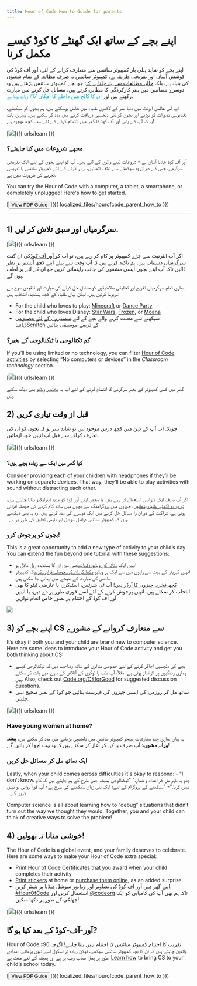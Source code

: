 ```yaml
---
title: Hour of Code How-to Guide for parents
---
```


# اپنے بچے کے ساتھ ایک گھنٹے کا کوڈ کیسے مکمل کرنا

اپنے بچے کو شاید پہلی بار کمپیوٹر سائنس سے متعارف کرانے کے لئے، آور آف کوڈ کی کوشش آسان اور تفریحی طریقہ ہے. کمپیوٹر سائنس نہ صرف مطالعہ کے تمام شعبوں کی بنیاد ہے، بلکہ [حالیہ مطالعات سے پتہ چلتا ہے کہ](https://medium.com/@codeorg/cs-helps-students-outperform-in-school-college-and-workplace-66dd64a69536): جو بچے کمپیوٹر سائنس پڑھتے ہیں وہ دوسرے مضامین میں بہتر کارکردگی کا مظاہرہ کرتے ہیں، مسائل حل کرنے میں مہارت رکھتے ہیں اور <font color="00adbc">ان کا کالج میں داخلے کا امکان 17٪ زیادہ ہوتا ہے</font>.

اپ اس عالمی ایونٹ میں دنیا بھر کے لاکھوں طلباء میں شامل ہوسکتے ہیں. ہم بچوں کو سیکھنے، دقیانوسی تصورات کو توڑنے اور بچوں کو نئی دلچسپی دریافت کرنے میں مدد کر سکتے ہیں. بہترین بات یہ کہ آپ کے پاس آور آف کوڈ کا گھر میں انتظام کرنے کے لئے سب کچھ موجود ہے!

[![](/images/fit-600/Marketing/mother-helping-her-daughter-use-a-laptop-4260325.jpg)]({{ urls/learn }})

<h3>مجھے شروعات میں کیا چاہیئے؟</h3>

آور آف کوڈ چلانا آسان ہے - شروعات لینے والوں کے لئے بھی. آپ کو اپنے بچوں کے لئے ایک تفریحی سرگرمی، جس کے دوران وہ سیکھنے سے لطف اٹھائیں، برابر کرنے کے لئے کمپیوٹر سائنس یا تدریسی تجربے کی ضرورت نہیں ہے.

You can try the Hour of Code with a computer, a tablet, a smartphone, or completely unplugged! Here's how to get started.

[<button>View PDF Guide</button>]({{ localized_files/hourofcode_parent_how_to }})

* * *

## 1) سرگرمیاں اور سبق تلاش کر لیں.

[![](/images/tutorials.png)]({{ urls/learn }})

اگر آپ انٹرنیٹ سے جڑے کمپیوٹر پر کام کر رہے ہیں، تو آپ کو[ آور آف کوڈ](https://hourofcode.com/us/learn)کی ان گنت سرگرمیاں دستیاب ہیں. ہم تاکید کرتے ہیں کہ آپ وقت سے پہلے اپنے کچھ آپشنز پر نظر ڈالیں تاکہ آپ اپنے بچوں ایسی مشقوں کی جانب راہنمائی کریں جو ان کے لئے پر لطف ہوں گے.

ہماری تمام سرگرمیاں تفریح اور تخلیقی صلاحیتوں کو مسائل حل کرنے کی مہارت اور تنقیدی سوچ سے مربوط کرتیں ہیں، لیکن یہاں طلباء کے کچھ پسندیدہ انتخاب ہیں:

- For the child who loves to play: [Minecraft](https://code.org/minecraft) or [Dance Party](https://code.org/dance)
- For the child who loves Disney: [Star Wars](https://code.org/starwars), [Frozen](https://studio.code.org/s/frozen/lessons/1/levels/1), or [Moana](https://partners.disney.com/hour-of-code?cds&cmp=vanity%7Cnatural%7Cus%7Cmoanahoc%7C)
- سیکھنے سے محبت کرنے والے بچے کے لئے:[سمندروں کے لئے مصنوعی ذہانت](https://code.org/oceans)یا[Scratch کے ذریعے موسیقی بنائیں](https://scratch.mit.edu/projects/editor/?tutorial=music&utm_source=codeorg)

<h3>کم ٹکنالوجی یا ٹیکنالوجی کے بغیر؟</h3>

If you’ll be using limited or no technology, you can filter [Hour of Code activities](https://hourofcode.com/us/learn) by selecting “No computers or devices” in the *Classroom technology* section.

[![](/images/Marketing/filtering-activities-hoc.jpg)]({{ urls/learn }})

گھر میں کسی کمپیوٹر کے بغیر سرگرمی کا انتظام کرنے کے لئے آپ یہ [ مختصر ویڈیو](https://www.youtube.com/playlist?list=PLzdnOPI1iJNcpfa4LtbaIl35gqir_5XUu) بھی دیکھ سکتے ہیں.

## 2) قبل از وقت تیاری کریں

چونکہ اب آپ کے ذہن میں کچھ درس موجود ہیں تو شاید بہتر ہو کہ بچوں کو ان کی تعارف کرانے سے قبل آپ انہیں خود آزمائیں.

[![](/images/fit-600/Marketing/father-and-children-looking-at-a-laptop-4260749.jpg)]({{ urls/learn }})

<h3>کیا گھر میں ایک سے زیادہ بچے ہیں؟</h3>

Consider providing each of your children with headphones if they’ll be working on separate devices. That way, they’ll be able to play activities with sound without distracting each other.

اگر آپ صرف ایک ڈیوائس استعمال کر رہے ہیں، یا محض اپنے آور کوڈ کو مزید انٹرایکٹو بنانا چاہتے ہیں، [ تو دو دو اکھٹے طلباء بٹھائیں](https://www.youtube.com/watch?v=vgkahOzFH2Q). جوڑوں میں پروگرامنگ سے بچوں میں ساتھ کام کرنے کی حوصلہ افزائی ہوتی ہے. شراکت کے دوران وا مسائل حل کرنے میں ایک دوسرے کی مدد کرتے ہیں. وہ یہ بھی دیکھتے ہیں کہ کمپیوٹر سائنس دراصل سوشل اور باہمی تعاون کی طرز پر ہے۔.

<h3>بچوں کو پرجوش کرو! </h3>

This is a great opportunity to add a new type of activity to your child’s day. You can extend the fun beyond one tutorial with these suggestions:

- انہیں ایک [متاثر کن ویڈیو دکھائیں](https://www.youtube.com/playlist?list=PLzdnOPI1iJNcadqJAZnbDYShie4gLZQQJ)جس میں ان کا پسندیدہ رول ماڈل ہو
- انہیں کیریئر کے بہت سے راہوں میں سے ایک پر ویڈیو [ دکھا کر ان کی حوصلہ افزائی کریں](https://www.youtube.com/playlist?list=PLzdnOPI1iJNfpD8i4Sx7U0y2MccnrNZuP)کہ کمپیوٹر سائنس کی مہارت کے نتیجے میں اپنائی جا سکتی ہیں
- [کچھ فخریہ چیزوں کا آرڈر دیں](https://store.code.org/)! آپ ٹی شرٹس، اسٹیکرز، یا عارضی ٹیٹو کا بھی انتخاب کر سکتے ہیں. انہیں پرجوش کرنے کے لئے اسے فوری طور پر دے دیں، یا انہیں آور آف کوڈ کے اختتام پر بطور خاص انعام نوازیں.

<a href="https://store.code.org/" target="_blank"><img src="/images/fit-500/Marketing/hourofcodestore.jpg"></a>

## 3) اپنے بچے کو CS سے متعارف کروانے کے مشورے

It’s okay if both you and your child are brand new to computer science. Here are some ideas to introduce your Hour of Code activity and get you both thinking about CS:

- بچے کی دلچسپی اجاگر کرنے کے لئے خصوصی مثالوں کے ساتھ و‌ضاحت دیں کہ ٹیکنالوجی کیسے ہماری زندگیوں پر اثرانداز ہوتی ہے. مثلاً، آپ طب یا لوگوں کے آنلائن کے بارے میں بات کر سکتے ہیں. Also, check out [Code.org/CSforGood](https://code.org/csforgood) for suggested discussion questions.
- ساتھ مل کر روزمرہ کی ایسی چیزوں کی فہرست بنائیں جو کوڈ کے بغیر صحیح نہیں چلتیں.

[![](/images/fit-600/Marketing/girl-sitting-on-sofa-while-using-tablet-computer-4144035.jpg)]({{ urls/learn }})

<h3>Have young women at home?</h3>

<a href="https://code.org/girls">یہ یہاں ہماری چند سفارشات ہیں</a>جو کمپیوٹر سائنس میں دلچسپی بڑھانے میں مدد کر سکتے ہیں. **پیشہ ورانہ مشورہ**: آپ صرف یہ کہہ کر آغاز کر سکتے ہیں کہ وہ بہت اچھا کر پائیں گے!

<h3>ایک ساتھ مل کر مسائل حل کریں</h3>

Lastly, when your child comes across difficulties it's okay to respond: - “I don’t know. چلو یہ باہر مل کر اعداد و شمار." "ٹیکنالوجی ہمیشہ جس طرح کے ہم چاہتے ہیں کہ کام نہیں کرتا."- "سیکھنے کے پروگرام کے لئے؛ ایک نئی زبان سیکھنے کی طرح ہے- آپ فوراً روانی ہو نہیں کریں گے ۔

Computer science is all about learning how to “debug” situations that didn’t turn out the way we thought they would. Together, you and your child can think of creative ways to solve the problem!

## 4) خوشی منانا نہ بھولیں!

The Hour of Code is a global event, and your family deserves to celebrate. Here are some ways to make your Hour of Code extra special:

- Print [Hour of Code Certificates](https://staging.code.org/certificates) that you award when your child completes their activity
- [Print stickers](https://staging.hourofcode.com/us/promote/resources#stickers) at home or [purchase them online](https://store.code.org/), as an added surprise.
- اپنے گھر میں آور آف کوڈ کی تصاویر اور ویڈیوز سوشل میڈیا پر شیئر کریں. [#HourOfCode](https://twitter.com/hashtag/hourofcode) استعمال کریں اور [@codeorg](https://twitter.com/codeorg) تاکہ ہم بھی آپ کی کامیابی کو ایک جھلکی کے طور پر دکھا سکیں!

[![](/images/fit-600/Marketing/g8TUlHzF.jpeg)]({{ urls/learn }})

<h2>آور-آف-کوڈ کے بعد کیا ہو گا?</h2>

Hour of Code تقریب کا اختتام کمپیوٹر سائنس کا اختتام نہیں بننا چاہیے! اگرچہ 90٪ والدین چاہتے ہیں کہ ان کا بچہ کمپیوٹر سائنس سیکھے، لیکن زیادہ تر اسکول اسے نہیں پڑھاتے. امدادی طور پر ہمارا نصاب ویب پر ہے اور ہمیشہ کے لئے مفت ہے. [Learn how](https://code.org/yourschool) to bring CS to your child’s school today.

[<button>View PDF Guide</button>]({{ localized_files/hourofcode_parent_how_to }})